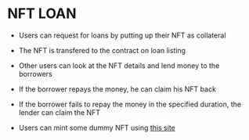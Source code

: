 # NFT LOAN

- Users can request for loans by putting up their NFT as collateral 
- The NFT is transfered to the contract on loan listing
- Other users can look at the NFT details and lend money to the borrowers
- If the borrower repays the money, he can claim his NFT back
- If the borrower fails to repay the money in the specified duration, the lender can claim the NFT

- Users can mint some dummy NFT using [this site](testminter.netlify.app)